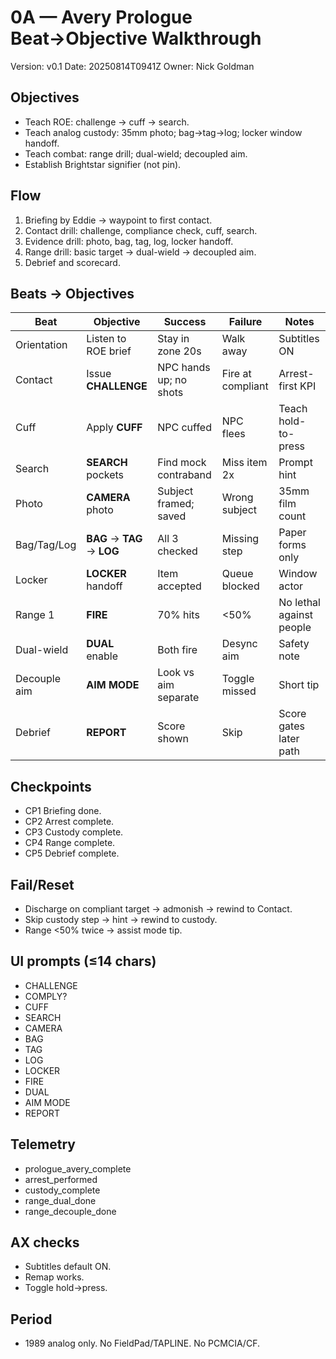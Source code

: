 # 0A — Avery Prologue Beat→Objective Walkthrough
Version: v0.1
Date: 20250814T0941Z
Owner: Nick Goldman

## Objectives
- Teach ROE: challenge → cuff → search.
- Teach analog custody: 35mm photo; bag→tag→log; locker window handoff.
- Teach combat: range drill; dual-wield; decoupled aim.
- Establish Brightstar signifier (not pin).

## Flow
1) Briefing by Eddie → waypoint to first contact.
2) Contact drill: challenge, compliance check, cuff, search.
3) Evidence drill: photo, bag, tag, log, locker handoff.
4) Range drill: basic target → dual-wield → decoupled aim.
5) Debrief and scorecard.

## Beats → Objectives
| Beat | Objective | Success | Failure | Notes |
|---|---|---|---|---|
| Orientation | Listen to ROE brief | Stay in zone 20s | Walk away | Subtitles ON |
| Contact | Issue **CHALLENGE** | NPC hands up; no shots | Fire at compliant | Arrest-first KPI |
| Cuff | Apply **CUFF** | NPC cuffed | NPC flees | Teach hold-to-press |
| Search | **SEARCH** pockets | Find mock contraband | Miss item 2x | Prompt hint |
| Photo | **CAMERA** photo | Subject framed; saved | Wrong subject | 35mm film count |
| Bag/Tag/Log | **BAG** → **TAG** → **LOG** | All 3 checked | Missing step | Paper forms only |
| Locker | **LOCKER** handoff | Item accepted | Queue blocked | Window actor |
| Range 1 | **FIRE** | 70% hits | <50% | No lethal against people |
| Dual-wield | **DUAL** enable | Both fire | Desync aim | Safety note |
| Decouple aim | **AIM MODE** | Look vs aim separate | Toggle missed | Short tip |
| Debrief | **REPORT** | Score shown | Skip | Score gates later path |

## Checkpoints
- CP1 Briefing done.
- CP2 Arrest complete.
- CP3 Custody complete.
- CP4 Range complete.
- CP5 Debrief complete.

## Fail/Reset
- Discharge on compliant target → admonish → rewind to Contact.
- Skip custody step → hint → rewind to custody.
- Range <50% twice → assist mode tip.

## UI prompts (≤14 chars)
- CHALLENGE
- COMPLY?
- CUFF
- SEARCH
- CAMERA
- BAG
- TAG
- LOG
- LOCKER
- FIRE
- DUAL
- AIM MODE
- REPORT

## Telemetry
- prologue_avery_complete
- arrest_performed
- custody_complete
- range_dual_done
- range_decouple_done

## AX checks
- Subtitles default ON.
- Remap works.
- Toggle hold→press.

## Period
- 1989 analog only. No FieldPad/TAPLINE. No PCMCIA/CF.
